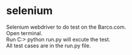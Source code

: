 # selenium
Selenium webdriver to do test on the Barco.com. <br/>
Open terminal. <br/>
Run C:\> python run.py will excute the test. <br/>
All test cases are in the run.py file.
